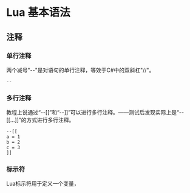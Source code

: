 # Lua 基本语法
## 注释
### 单行注释
两个减号"--"是对语句的单行注释，等效于C#中的双斜杠"//"。
```
--
```
### 多行注释
教程上说通过“--[[”和“--]]”可以进行多行注释。——测试后发现实际上是“--[[...]]”的方式进行多行注释。
```
--[[
a = 1
b = 2
c = 3
]]
```
### 标示符
Lua标示符用于定义一个变量，
